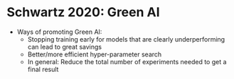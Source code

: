 # Schwartz 2020: Green AI

- Ways of promoting Green AI:
	- Stopping training early for models that are clearly underperforming can lead to great savings
	- Better/more efficient hyper-parameter search
	- In general: Reduce the total number of experiments needed to get a final result
